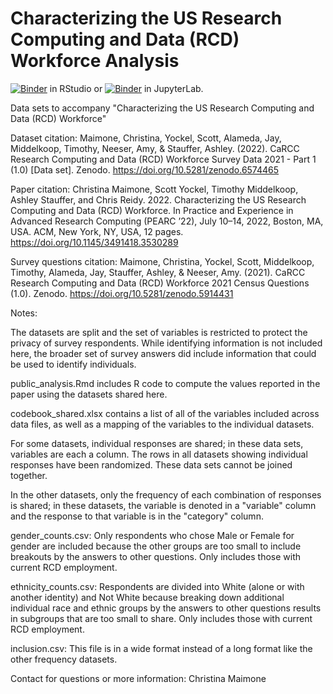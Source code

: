 # Characterizing the US Research Computing and Data (RCD) Workforce Analysis

[![Binder](https://mybinder.org/badge_logo.svg)](https://mybinder.org/v2/gh/MiddelkoopT/CaRCC-RCD-Census-Paper-PEARC22-data.git/HEAD?urlpath=rstudio) in RStudio or 
[![Binder](https://mybinder.org/badge_logo.svg)](https://mybinder.org/v2/gh/MiddelkoopT/CaRCC-RCD-Census-Paper-PEARC22-data.git/HEAD) in JupyterLab.

Data sets to accompany "Characterizing the US Research Computing and Data (RCD) Workforce"

Dataset citation: Maimone, Christina, Yockel, Scott, Alameda, Jay, Middelkoop, Timothy, Neeser, Amy, & Stauffer, Ashley. (2022). CaRCC Research Computing and Data (RCD) Workforce Survey Data 2021 - Part 1 (1.0) [Data set]. Zenodo. https://doi.org/10.5281/zenodo.6574465

Paper citation: Christina Maimone, Scott Yockel, Timothy Middelkoop, Ashley Stauffer, and Chris Reidy. 2022. Characterizing the US Research
Computing and Data (RCD) Workforce. In Practice and Experience in Advanced Research Computing (PEARC ’22), July 10–14, 2022,
Boston, MA, USA. ACM, New York, NY, USA, 12 pages. https://doi.org/10.1145/3491418.3530289

Survey questions citation: Maimone, Christina, Yockel, Scott, Middelkoop, Timothy, Alameda, Jay, Stauffer, Ashley, & Neeser, Amy. (2021). CaRCC Research Computing and Data (RCD) Workforce 2021 Census Questions (1.0). Zenodo. https://doi.org/10.5281/zenodo.5914431

Notes:

The datasets are split and the set of variables is restricted to protect the privacy of survey respondents.  While identifying information is not included here, the broader set of survey answers did include information that could be used to identify individuals.  

public_analysis.Rmd includes R code to compute the values reported in the paper using the datasets shared here.  

codebook_shared.xlsx contains a list of all of the variables included across data files, as well as a mapping of the variables to the individual datasets.  

For some datasets, individual responses are shared; in these data sets, variables are each a column.  The rows in all datasets showing individual responses have been randomized.  These data sets cannot be joined together.

In the other datasets, only the frequency of each combination of responses is shared; in these datasets, the variable is denoted in a "variable" column and the response to that variable is in the "category" column.  

gender_counts.csv: Only respondents who chose Male or Female for gender are included because the other groups are too small to include breakouts by the answers to other questions.  Only includes those with current RCD employment.

ethnicity_counts.csv: Respondents are divided into White (alone or with another identity) and Not White because breaking down additional individual race and ethnic groups by the answers to other questions results in subgroups that are too small to share.  Only includes those with current RCD employment.

inclusion.csv: This file is in a wide format instead of a long format like the other frequency datasets.  

Contact for questions or more information: Christina Maimone
